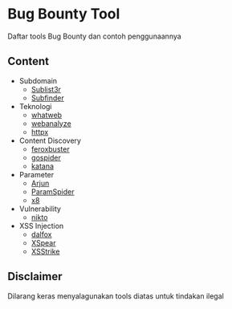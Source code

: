 # Bug Bounty Tool
Daftar tools Bug Bounty dan contoh penggunaannya

## Content

- Subdomain
	- [Sublist3r](tools/subdomain/sublist3r.md)
	- [Subfinder](tools/subdomain/subfinder.md)
- Teknologi
	- [whatweb](tools/teknologi/whatweb.md)
	- [webanalyze](tools/teknologi/webanalyze.md)
	- [httpx](tools/teknologi/httpx.md)
- Content Discovery
	- [feroxbuster](tools/content%20discovery/feroxbuster.md)
	- [gospider](tools/content%20discovery/gospider.md)
	- [katana](tools/content%20discovery/katana.md)
- Parameter
	- [Arjun](tools/parameter/arjun.md)
	- [ParamSpider](tools/parameter/paramspider.md)
	- [x8](tools/parameter/x8.md)
- Vulnerability
	- [nikto](tools/vulnerability/nikto.md)
- XSS Injection
	- [dalfox](tools/xss%20injected/dalfox.md)
	- [XSpear](tools/xss%20injected/XSpear.md)
	- [XSStrike](tools/xss%20injected/XSStrike.md)

## Disclaimer
Dilarang keras menyalagunakan tools diatas untuk tindakan ilegal